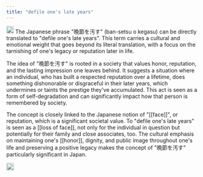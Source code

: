 ```yaml
---
title: "defile one's late years"
---
```


<img src='https://scrapbox.io/api/pages/nishio-en/gpt/icon' alt='gpt.icon' height="19.5"/> The Japanese phrase "晩節を汚す" (ban-setsu o kegasu) can be directly translated to "defile one's late years". This term carries a cultural and emotional weight that goes beyond its literal translation, with a focus on the tarnishing of one's legacy or reputation later in life.

The idea of "晩節を汚す" is rooted in a society that values honor, reputation, and the lasting impression one leaves behind. It suggests a situation where an individual, who has built a respected reputation over a lifetime, does something dishonorable or disgraceful in their later years, which undermines or taints the prestige they've accumulated. This act is seen as a form of self-degradation and can significantly impact how that person is remembered by society.

The concept is closely linked to the Japanese notion of "[[face]]", or reputation, which is a significant societal value. To "defile one's late years" is seen as a [[loss of face]], not only for the individual in question but potentially for their family and close associates, too. The cultural emphasis on maintaining one's [[honor]], dignity, and public image throughout one's life and preserving a positive legacy makes the concept of "晩節を汚す" particularly significant in Japan.

<img src='https://scrapbox.io/api/pages/nishio-en/en/icon' alt='en.icon' height="19.5"/>
